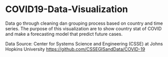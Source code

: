 # COVID19-Data-Visualization
Data go through cleaning dan grouping process based on country and time series. 
The purpose of this visualization are to show country stat of COVID and make a forecasting model that predict future cases.

Data Source: Center for Systems Science and Engineering (CSSE) at Johns Hopkins University
https://github.com/CSSEGISandData/COVID-19
